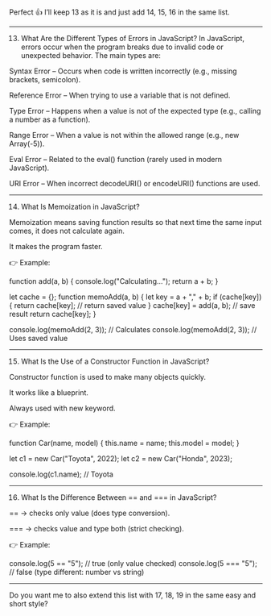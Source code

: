 Perfect 👍 I’ll keep 13 as it is and just add 14, 15, 16 in the same list.


---

13. What Are the Different Types of Errors in JavaScript?
In JavaScript, errors occur when the program breaks due to invalid code or unexpected behavior. The main types are:

Syntax Error – Occurs when code is written incorrectly (e.g., missing brackets, semicolon).

Reference Error – When trying to use a variable that is not defined.

Type Error – Happens when a value is not of the expected type (e.g., calling a number as a function).

Range Error – When a value is not within the allowed range (e.g., new Array(-5)).

Eval Error – Related to the eval() function (rarely used in modern JavaScript).

URI Error – When incorrect decodeURI() or encodeURI() functions are used.



---

14. What Is Memoization in JavaScript?

Memoization means saving function results so that next time the same input comes, it does not calculate again.

It makes the program faster.


👉 Example:

function add(a, b) {
  console.log("Calculating...");
  return a + b;
}

let cache = {};
function memoAdd(a, b) {
  let key = a + "," + b;
  if (cache[key]) {
    return cache[key];   // return saved value
  }
  cache[key] = add(a, b); // save result
  return cache[key];
}

console.log(memoAdd(2, 3)); // Calculates
console.log(memoAdd(2, 3)); // Uses saved value


---

15. What Is the Use of a Constructor Function in JavaScript?

Constructor function is used to make many objects quickly.

It works like a blueprint.

Always used with new keyword.


👉 Example:

function Car(name, model) {
  this.name = name;
  this.model = model;
}

let c1 = new Car("Toyota", 2022);
let c2 = new Car("Honda", 2023);

console.log(c1.name); // Toyota


---

16. What Is the Difference Between == and === in JavaScript?

== → checks only value (does type conversion).

=== → checks value and type both (strict checking).


👉 Example:

console.log(5 == "5");  // true  (only value checked)
console.log(5 === "5"); // false (type different: number vs string)


---

Do you want me to also extend this list with 17, 18, 19 in the same easy and short style?

